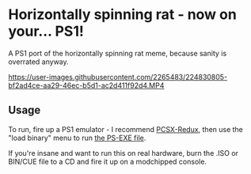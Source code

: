 # Horizontally spinning rat - now on your... PS1!

A PS1 port of the horizontally spinning rat meme, because sanity is overrated anyway.

https://user-images.githubusercontent.com/2265483/224830805-bf2ad4ce-aa29-46ec-b5d1-ac2d411f92d4.MP4

## Usage

To run, fire up a PS1 emulator - I recommend [PCSX-Redux](https://github.com/grumpycoders/pcsx-redux), then use the "load binary" menu to run [the PS-EXE file](https://github.com/Mcharlsto/ps1-rat/releases/download/1.0.1/RAT.ps-exe).

If you're insane and want to run this on real hardware, burn the .ISO or BIN/CUE file to a CD and fire it up on a modchipped console.
